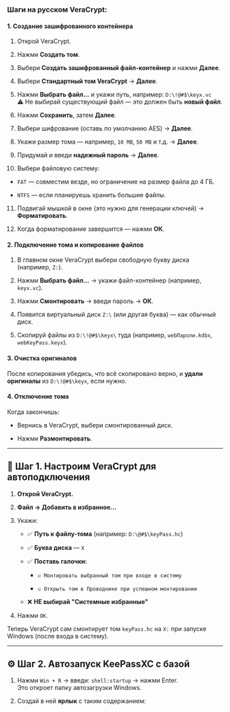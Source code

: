 ### Шаги на русском VeraCrypt:

#### 1. Создание зашифрованного контейнера

1. Открой VeraCrypt.
2. Нажми **Создать том**.
    
3. Выбери **Создать зашифрованный файл-контейнер** и нажми **Далее**.
    
4. Выбери **Стандартный том VeraCrypt** → **Далее**.
    
5. Нажми **Выбрать файл…** и укажи путь, например: `D:\!@#$\keyx.vc`  
    ⚠️ Не выбирай существующий файл — это должен быть **новый файл**.
    
6. Нажми **Сохранить**, затем **Далее**.
    
7. Выбери шифрование (оставь по умолчанию AES) → **Далее**.
    
8. Укажи размер тома — например, `10 MB`, `50 MB` и т.д. → **Далее**.
    
9. Придумай и введи **надежный пароль** → **Далее**.
    
10. Выбери файловую систему:
    

- `FAT` — совместим везде, но ограничение на размер файла до 4 ГБ.
    
- `NTFS` — если планируешь хранить большие файлы.
    

11. Подвигай мышкой в окне (это нужно для генерации ключей) → **Форматировать**.
    
12. Когда форматирование завершится — нажми **ОК**.
    

#### 2. Подключение тома и копирование файлов

1. В главном окне VeraCrypt выбери свободную букву диска (например, `Z:`).
    
2. Нажми **Выбрать файл…** → укажи файл-контейнер (например, `keyx.vc`).
    
3. Нажми **Смонтировать** → введи пароль → **ОК**.
    
4. Появится виртуальный диск `Z:\` (или другая буква) — как обычный диск.
    
5. Скопируй файлы из `D:\!@#$\keyx\` туда (например, `webПароли.kdbx`, `webKeyPass.keyx`).
    

#### 3. Очистка оригиналов

После копирования убедись, что всё скопировано верно, и **удали оригиналы** из `D:\!@#$\keyx`, если нужно.

#### 4. Отключение тома

Когда закончишь:

- Вернись в VeraCrypt, выбери смонтированный диск.
    
- Нажми **Размонтировать**.
***
## 🔁 Шаг 1. Настроим VeraCrypt для автоподключения

1. **Открой VeraCrypt.**
    
2. **Файл → Добавить в избранное...**
    
3. Укажи:
    
    - ✅ **Путь к файлу-тома** (например: `D:\@#$\keyPass.hc`)
        
    - ✅ **Буква диска** — `X`
        
    - ✅ **Поставь галочки:**
        
        - `☑ Монтировать выбранный том при входе в систему`
            
        - `☑ Открыть том в Проводнике при успешном монтировании`
            
    - ❌ **НЕ выбирай "Системные избранные"**
        
4. Нажми `ОК`.
    

Теперь VeraCrypt сам смонтирует том `keyPass.hc` на `X:` при запуске Windows (после входа в систему).

---

## ⚙️ Шаг 2. Автозапуск KeePassXC с базой

1. Нажми `Win + R` → введи: `shell:startup` → нажми Enter.  
    Это откроет папку автозагрузки Windows.
    
2. Создай в ней **ярлык** с таким содержанием: